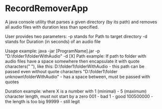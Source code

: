 # RecordRemoverApp
A java console utility that parses a given directory (by its path) and removes all audio files with duration less than specified. 

User provides two parameters:
-p stands for Path to target directory
-d stands for Duration (in seconds) of an audio file

Usage example: java -jar [ProgramName].jar -p "D:\folder1\folderWithAudio" -d [X]
  Path example: 
  If path to folder with audio files have a space somewhere then encapsulate it with quote characters(" "), like this:
  D:\folder1\folderWithAudio - this path can be passed even without quote characters
  "D:\folder1\folder unknown\folderWithAudio" - has a space between, must be passed with quotes
  
  Duration example:
  where X is a number with 1 (minimal) - 5 (maximum) character length, must not start by a zero
  001 - bad
  1 - good
  100500000 - the length is too big
  99999 - still legit



